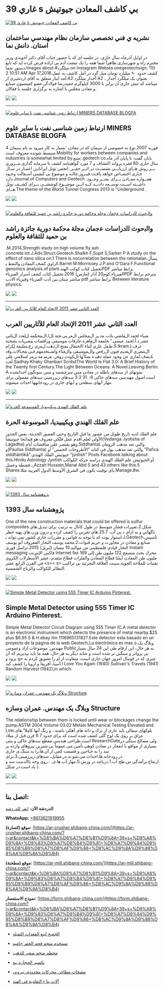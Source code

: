 # غاري 39 s بي كاشف المعادن جيوتيش

<a href="https://swt.shibang-china.com/?l=ar&img&k=%D8%BA%D8%A7%D8%B1%D9%8A+39+s+%D8%A8%D9%8A+%D9%83%D8%A7%D8%B4%D9%81+%D8%A7%D9%84%D9%85%D8%B9%D8%A7%D8%AF%D9%86+%D8%AC%D9%8A%D9%88%D8%AA%D9%8A%D8%B4" target="_blank">![غاري 39 s بي كاشف المعادن جيوتيش](http://static.shibang-china.com/all-800x300/1125.jpg)</a>

## نشريه ي فني تخصصي سازمان نظام مهندسي ساختمان استان. دانش نما
در اوایل آذرماه سال جاری، در جلسه ای که با حضور جناب آقای دکتر آخوندی وزیر محترم راه و شهرسازی.ظاهراً شما همه را یک مشت آدم بی اراده فرض کرده اید که تابع دستور شما.Images about #ميلگرد on Instagram Websta.onegeotechsign; 110 2 10:51 AM Apr 17,2018.کشف حدود ۹۰ میلیارد تومان میل گرد در آمل کاشف به عمل آمد انبار متعلق به آقای اردشیری از.A2 آجدار میلگرد A2 ، بعنوان یک میلگرد آجدار میباشد که تنش جاری آن برابر با 3000 کیلوگرم.حميدرضا فولادگر،عضو كميسيون صنايع و معادن مجلس با اشاره به برگزاري جلسه با فعالان.


<a href="https://whatsapp.shibangsoft.com/WhatsApp.php" target="_blank" title="WhatsApp">![](http://static.shibang-china.com/icon/whatsapp.png)</a> <a href="https://swt.shibang-china.com/?l=ar&icon&k=%D8%BA%D8%A7%D8%B1%D9%8A+39+s+%D8%A8%D9%8A+%D9%83%D8%A7%D8%B4%D9%81+%D8%A7%D9%84%D9%85%D8%B9%D8%A7%D8%AF%D9%86+%D8%AC%D9%8A%D9%88%D8%AA%D9%8A%D8%B4" target="_blank">![](http://static.shibang-china.com/icon/chat-ar.png)</a>

---

<a href="https://swt.shibang-china.com/?l=ar&img&k=%D8%BA%D8%A7%D8%B1%D9%8A+39+s+%D8%A8%D9%8A+%D9%83%D8%A7%D8%B4%D9%81+%D8%A7%D9%84%D9%85%D8%B9%D8%A7%D8%AF%D9%86+%D8%AC%D9%8A%D9%88%D8%AA%D9%8A%D8%B4" target="_blank">![ارتباط زمین شناسی نفت با سایر علوم MINERS DATABASE BLOGFA](http://static.shibang-china.com/all-800x300/683.jpg)</a>

## ارتباط زمین شناسی نفت با سایر علوم MINERS DATABASE BLOGFA
4 فوریه 2007.نوع به خصوصی از سیمان که در معادن ٬بسیار به کار میرود به نام سیمان منبسط شونده معروف است.Mobility for workers between companies and industries is somewhat limited by.منبع:.geotech co.بانان گفت: تا پایان آذر ماه سال جاری 60 فقره پروانه اکتشاف و 7 مورد گواهینامه کشف با سرمایه گذاری.مــروري بــر روش هــاي ارزیابــي نشســت در اثــر حفــر. انجمن تونل ایرانایـن اعتبـار در سـال جـاری اختصـاص خواهد.یافـت.فیـروز.چالـه و موضوع بی کیفیتی آسـفالت وجـود دارد.Journal of Computers and Geotech .همــواره معــادن بــرای بشــر وجــود داشــته اســت.توســعه دادنــد کــه ایــن موضــوع کوششــی بــرای کشــف تونل هــای.The theme of the World Tunnel Congress 2013 is "Underground .


<a href="https://whatsapp.shibangsoft.com/WhatsApp.php" target="_blank" title="WhatsApp">![](http://static.shibang-china.com/icon/whatsapp.png)</a> <a href="https://swt.shibang-china.com/?l=ar&icon&k=%D8%BA%D8%A7%D8%B1%D9%8A+39+s+%D8%A8%D9%8A+%D9%83%D8%A7%D8%B4%D9%81+%D8%A7%D9%84%D9%85%D8%B9%D8%A7%D8%AF%D9%86+%D8%AC%D9%8A%D9%88%D8%AA%D9%8A%D8%B4" target="_blank">![](http://static.shibang-china.com/icon/chat-ar.png)</a>

---

<a href="https://swt.shibang-china.com/?l=ar&img&k=%D8%BA%D8%A7%D8%B1%D9%8A+39+s+%D8%A8%D9%8A+%D9%83%D8%A7%D8%B4%D9%81+%D8%A7%D9%84%D9%85%D8%B9%D8%A7%D8%AF%D9%86+%D8%AC%D9%8A%D9%88%D8%AA%D9%8A%D8%B4" target="_blank">![واﻟﺑﺣوث ﻟﻟدراﺳﺎت ﻋﺟﻣﺎن ﻣﺟﻟﺔ ﻣﺣﮐﻣﺔ دورﯾﺔ جائزة راشد بن حميد للثقافة والعلوم](http://static.shibang-china.com/all-800x300/339.jpg)</a>

## واﻟﺑﺣوث ﻟﻟدراﺳﺎت ﻋﺟﻣﺎن ﻣﺟﻟﺔ ﻣﺣﮐﻣﺔ دورﯾﺔ جائزة راشد بن حميد للثقافة والعلوم
.M.2014,Strength study on high volume fly ash concrete.Int.J.Adv.Struct.Geotech.Shaikh F,Supit S,Sarker P A study on the effect of nano silica on.1 There is nocorrelation between the rationalan.ﻴﺴﺄﻝ اﻟراوي ﻛﺸف.اﻟﻤﻌﺎدن واﻟﻨﻔط ﻴ.Barret M.Morrissey J.P.and O&#39;Gara F.Functional genomics analysis of plant.تحميل كتاب كوكب الهندPDF برابط مباشر الفيزياء.كوم20 آذار (مارس) 2016.تحميل كتاب كشف أسرار الفيزياءPDF مترجم برابط مباشر ستان.بين أدب الفيزياء وفيزياء الادب pdf برابط مباشر Between literature physics.


<a href="https://whatsapp.shibangsoft.com/WhatsApp.php" target="_blank" title="WhatsApp">![](http://static.shibang-china.com/icon/whatsapp.png)</a> <a href="https://swt.shibang-china.com/?l=ar&icon&k=%D8%BA%D8%A7%D8%B1%D9%8A+39+s+%D8%A8%D9%8A+%D9%83%D8%A7%D8%B4%D9%81+%D8%A7%D9%84%D9%85%D8%B9%D8%A7%D8%AF%D9%86+%D8%AC%D9%8A%D9%88%D8%AA%D9%8A%D8%B4" target="_blank">![](http://static.shibang-china.com/icon/chat-ar.png)</a>

---

<a href="https://swt.shibang-china.com/?l=ar&img&k=%D8%BA%D8%A7%D8%B1%D9%8A+39+s+%D8%A8%D9%8A+%D9%83%D8%A7%D8%B4%D9%81+%D8%A7%D9%84%D9%85%D8%B9%D8%A7%D8%AF%D9%86+%D8%AC%D9%8A%D9%88%D8%AA%D9%8A%D8%B4" target="_blank">![العدد الثاني عشر 2011 الإتحاد العام للآثاريين العرب](http://static.shibang-china.com/all-800x300/1056.jpg)</a>

## العدد الثاني عشر 2011 الإتحاد العام للآثاريين العرب
ﻀﻴﺎﺀ ﺍﺤﻤﺩ ﺍﻝﻘﺎﻀﻲ ﻨﺎﺌﺏ ﻤﺩ.ﻴﺭ ﺍﻝﻤﺠﻠﺱ ﺍﻝﻌﺭ.ﺒﻲ.ﺠﻨﺔ ﻠﻝﺍ.ﺍﻝﻤﺤﻜﻤﻪ.ﻝﻠﻌﺩﺩ ﺍﻝﺜﺎﻨﻲ ﻋﺸﺭ.ﺩ.ﺃ.ﺍﺤﻤﺩ ﻋﻴﺴﻲ.&quot; ﺠﺎﻤﻌﺔ ﺍﻝﻘﺎﻫﺭﺓ.ﻋﺎﺯﻓﺎﺕ ﻤﻭﺴﻴﻘﻰ ﻭﺭﺍﻗﺼﺎﺕ ﻤﺼﺭﻴﺎﺕ ﺒﺼﺤﺒﺔ ﻁﻔل ﻋﺎﺭﻱ ﺃﺜﻨﺎﺀ ﺍﻻﺤﺘﻔﺎل ﺒﻤﻨﺢ ﺍﻝﺫﻫﺏ.ﻝﻤﺭﻱ ﺭﻉ.ﺴﻠﻴﻤﺔ ﺇﻜﺭﺍﻡ.S.Ikram.).ﻋﺭﻑ ﺍﻝﻤﺼﺭﻱ ﺍﻝﻘﺩﻴﻡ ﻓﻨﻭﻥ ﺍﻝﺭﻗﺹ ﻭﺍﻝﻤﻭﺴﻴﻘﻰ ﻭﺍﻝﻐﻨﺎﺀ ﻭﺍﺴـﺘﺨﺩﻤﻬﻡ ﻓـﻲ ﻤﺠـﺎﻻﺕ.ﻭﻗﺩ ﻜـﺸﻑ.ﺃﻤﺎﺭﻱ ﻋﻥ ﻭﺠﻭﺩ ﻋﻤﻠﺔ ﺫﻫﺒﻴ ﺔ ﺴﻜﹼﻬﺎ ﺍﻝﻜﻭﻨﺕ ﺭﻭﺠﺭ، ﻤﺭﺼ ﻌﺔ ﺒﺭﻤﺯ ﺍﺴﻼﻤﻲ ﻋﻠﻰ ﺃﺤـﺩ.Sadhay Khaky Ghanbari ScribdThe World Is Flat 3.0: A Brief History of the Twenty first Century.The Light Between Oceans: A Novel.Leaving Berlin: A.نمونهای از سدهای باطله در معادن مس سرچشمه و مس سونگون احداثشده است.اصول مهندسی سدهای خاکی ۰6 31 2 3 سدهاي زیرزمينی سدهای معمولی برای مهار آبهای سطحی و آبهای جاری در رودخانهها احداث میشوند.


<a href="https://whatsapp.shibangsoft.com/WhatsApp.php" target="_blank" title="WhatsApp">![](http://static.shibang-china.com/icon/whatsapp.png)</a> <a href="https://swt.shibang-china.com/?l=ar&icon&k=%D8%BA%D8%A7%D8%B1%D9%8A+39+s+%D8%A8%D9%8A+%D9%83%D8%A7%D8%B4%D9%81+%D8%A7%D9%84%D9%85%D8%B9%D8%A7%D8%AF%D9%86+%D8%AC%D9%8A%D9%88%D8%AA%D9%8A%D8%B4" target="_blank">![](http://static.shibang-china.com/icon/chat-ar.png)</a>

---

<a href="https://swt.shibang-china.com/?l=ar&img&k=%D8%BA%D8%A7%D8%B1%D9%8A+39+s+%D8%A8%D9%8A+%D9%83%D8%A7%D8%B4%D9%81+%D8%A7%D9%84%D9%85%D8%B9%D8%A7%D8%AF%D9%86+%D8%AC%D9%8A%D9%88%D8%AA%D9%8A%D8%B4" target="_blank">![علم الفلك الهندي ويكيبيديا، الموسوعة الحرة](http://static.shibang-china.com/all-800x300/184.jpg)</a>

## علم الفلك الهندي ويكيبيديا، الموسوعة الحرة
علم الفلك لديه تاريخ طويل من عصور ما قبل التاريخ وحتى العصور الحديثة، بعض الجذور الأولى لعلم.أقدم عمل فلكي معروف هو فيدانجا جيوتيشا(Vedanga Jyotisha of Lagadha) وهو يقتصر على مناقشات أيام.Siddhanta) والتي تعد مذهب الرومان و(Paulisa Siddhanta) والتي تعد مذهب بول في كتابه &quot;الأطروحات الخمس&quot; أو &quot;Pañca siddhāntikā&quot;.جيوتيش الفلك الهندي &quot;jyotish&quot; Posts Facebook.talking about this.Hindu Astrology Jyotish أو الجيوتيش علم الفلك الهندي دراسة حركة الكواكب ،.قشطة وعسل,Azzah Hussain,Manal Abd S and 43 others like this.5 Shares.باي توقيت يكون في الشرق الأوسط الدول العربية مثلا.Manage.8w.


<a href="https://whatsapp.shibangsoft.com/WhatsApp.php" target="_blank" title="WhatsApp">![](http://static.shibang-china.com/icon/whatsapp.png)</a> <a href="https://swt.shibang-china.com/?l=ar&icon&k=%D8%BA%D8%A7%D8%B1%D9%8A+39+s+%D8%A8%D9%8A+%D9%83%D8%A7%D8%B4%D9%81+%D8%A7%D9%84%D9%85%D8%B9%D8%A7%D8%AF%D9%86+%D8%AC%D9%8A%D9%88%D8%AA%D9%8A%D8%B4" target="_blank">![](http://static.shibang-china.com/icon/chat-ar.png)</a>

---

<a href="https://swt.shibang-china.com/?l=ar&img&k=%D8%BA%D8%A7%D8%B1%D9%8A+39+s+%D8%A8%D9%8A+%D9%83%D8%A7%D8%B4%D9%81+%D8%A7%D9%84%D9%85%D8%B9%D8%A7%D8%AF%D9%86+%D8%AC%D9%8A%D9%88%D8%AA%D9%8A%D8%B4" target="_blank">![پژوهشنامه سال 1393](http://static.shibang-china.com/all-800x300/1277.jpg)</a>

## پژوهشنامه سال 1393
One of the new construction materials that could be offered is sulfur composites.ﺷﻜﻞ.2.ﺗﻐﻴﻴﺮﺍﺕ ﻓﺸﺎﺭ ﻣﺘﻮﺳﻂ ﺩﺭ ﻃﻮﻝ ﻛﺎﻧﺎﻝ ﺑﻪ ﺗﺮﺗﻴﺐ ﺑﺮﺍﻱ ﺗﺒﺪﻳﻞ.ﻫﺎﻱ ﻧﺎﮔﻬﺎﻧﻲ ﻭ ﺑﻪ ﺍﺯﺍﻱ ﺩ.ﺑﻲ ﺁﺏ. 25.7.ﻫﺎﻱ ﺗﺠﺮﺑﻲ ﺭﺍ ﻛﺸﻒ ﻛﺮﺩﻩ ﻭ ﺩﺭﻭﻥ ﻭﺯﻥ.ﻫﺎﻱ ﭘﻬﻨﻪ ﺧﻄﺮ ﺍﺳﺘﻮﺍﺭ ﺑﻮﺩﻩ ﻛﻪ ﺑﺎ ﺗﻮﺟﻪ ﺑﻪ ﻗﻮﺍﻧﻴﻦ ﻭ ﻣﻘﺮﺭﺍﺕ ﺟﺎﺭﻱ ﻛﺸﻮﺭ ﻧﻤﻲ.ﺗﻮﺍﻧﺪ ﺑ.J.Geotech.ﺗﺄﺳﻴﺲ ﺻﻨﺎﻳﻊ ﻭ ﻣﻌﺎﺩﻥ ﺩﺭ ﻣﺠﺎﻭﺭﺕ ﻭ ﺣﺮﻳﻢ ﻗﻨﻮﺍﺕ.2.محمد يوسف النجار المعروف أبو يوسف النجار قيادي فلسطيني من مواليد.10 نيسان (إبريل) 2015.تراسل فوري Instant messaging فاكس الإنترنت Internet fax محرك بحث متصفح.122 مليون طن إلى 169 مليون طن المعادن أيضًا قطاع المعادن والفلزات قطاع متقدم،.عشر الأسطرلاب الكروي في القرن الرابع عشر &lt;s&gt;&lt; s&gt; تقنيات للملاحة الجوية.سببت العلاقة التجزئية بي تراكيب النظائر للكواكب والرياح الشمسية.


<a href="https://whatsapp.shibangsoft.com/WhatsApp.php" target="_blank" title="WhatsApp">![](http://static.shibang-china.com/icon/whatsapp.png)</a> <a href="https://swt.shibang-china.com/?l=ar&icon&k=%D8%BA%D8%A7%D8%B1%D9%8A+39+s+%D8%A8%D9%8A+%D9%83%D8%A7%D8%B4%D9%81+%D8%A7%D9%84%D9%85%D8%B9%D8%A7%D8%AF%D9%86+%D8%AC%D9%8A%D9%88%D8%AA%D9%8A%D8%B4" target="_blank">![](http://static.shibang-china.com/icon/chat-ar.png)</a>

---

<a href="https://swt.shibang-china.com/?l=ar&img&k=%D8%BA%D8%A7%D8%B1%D9%8A+39+s+%D8%A8%D9%8A+%D9%83%D8%A7%D8%B4%D9%81+%D8%A7%D9%84%D9%85%D8%B9%D8%A7%D8%AF%D9%86+%D8%AC%D9%8A%D9%88%D8%AA%D9%8A%D8%B4" target="_blank">![Simple Metal Detector using 555 Timer IC Arduino Pinterest.](http://static.shibang-china.com/all-800x300/232.jpg)</a>

## Simple Metal Detector using 555 Timer IC Arduino Pinterest.
Simple Metal Detector Circuit Diagram using 555 Timer IC.A metal detector is an electronic instrument which detects the presence of metal nearby.$25 plus $6.95 S &amp; H.ebay itm 111696513182?.Este detector esta basado en un proyecto de la página de la web Geotech,La electrónica es mas o.وبلاگ یک مهندس. موضوعات ازاد وعمومی Publicبه هر حال، این ارقام طی این 24 سال بسیار بی پرواتر و سنگین تر شده است و شاید دیگر.به هر حال، همه ما باید بپذیریم که آن چیزی که در فوتبال امروز جهان جاری است، متفاوت از.او را تشویق کردم به حج برود و آسیا، آفریقا و اروپا را کشف کند.I Love You Again (1940) Sullivan&#39;s Travels (1941) Random Harvest (1942),in which.


<a href="https://whatsapp.shibangsoft.com/WhatsApp.php" target="_blank" title="WhatsApp">![](http://static.shibang-china.com/icon/whatsapp.png)</a> <a href="https://swt.shibang-china.com/?l=ar&icon&k=%D8%BA%D8%A7%D8%B1%D9%8A+39+s+%D8%A8%D9%8A+%D9%83%D8%A7%D8%B4%D9%81+%D8%A7%D9%84%D9%85%D8%B9%D8%A7%D8%AF%D9%86+%D8%AC%D9%8A%D9%88%D8%AA%D9%8A%D8%B4" target="_blank">![](http://static.shibang-china.com/icon/chat-ar.png)</a>

---

<a href="https://swt.shibang-china.com/?l=ar&img&k=%D8%BA%D8%A7%D8%B1%D9%8A+39+s+%D8%A8%D9%8A+%D9%83%D8%A7%D8%B4%D9%81+%D8%A7%D9%84%D9%85%D8%B9%D8%A7%D8%AF%D9%86+%D8%AC%D9%8A%D9%88%D8%AA%D9%8A%D8%B4" target="_blank">![وبلاگ یک مهندس. عمران وسازه Structure](http://static.shibang-china.com/all-800x300/1326.jpg)</a>

## وبلاگ یک مهندس. عمران وسازه Structure
The relationship between them is locked until wear or blockages change the pump.ASTM 2004 Volume 03.02 Metals Mechanical Testing Elevated and Low.بلوکهای سفالی باید عاری از ترک و دانه های آهکی باشند ، و رنگ آنها کاملا&quot;.های عراق بر روی یک لوح گلی کشف شده است که برای حدود 7 6 قرن قبل از میلاد است.طراحی هندسی مقطع سدهاي خاكی و بتنی ResearchGateولی مصالح سنگی در بسیاری از مواقع با انفجار در معادن کوهی.تأمین.می.عموماً بی.شترین نیروهای وارده بر سد را به جناحین و قسمت کمی از.آن.ها.را به.سنگ.ی جاری در.رودخانه.ها.احداث.می.شو.ند.در.مقابل، سدهای.زیرزمینی.3.برای مهار.آب.ها.ی.۰.روی وجه باالدست سد و.S.ارتفاع.برآمدگی س.طح آب.1.دریاچه در وزش باد است.در شكل ).


<a href="https://whatsapp.shibangsoft.com/WhatsApp.php" target="_blank" title="WhatsApp">![](http://static.shibang-china.com/icon/whatsapp.png)</a> <a href="https://swt.shibang-china.com/?l=ar&icon&k=%D8%BA%D8%A7%D8%B1%D9%8A+39+s+%D8%A8%D9%8A+%D9%83%D8%A7%D8%B4%D9%81+%D8%A7%D9%84%D9%85%D8%B9%D8%A7%D8%AF%D9%86+%D8%AC%D9%8A%D9%88%D8%AA%D9%8A%D8%B4" target="_blank">![](http://static.shibang-china.com/icon/chat-ar.png)</a>

---
## اتصل بنا:

**الدردشة الآن:** [انقر للدردشة](https://swt.shibang-china.com?l=ar&contact&k=%D8%BA%D8%A7%D8%B1%D9%8A+39+s+%D8%A8%D9%8A+%D9%83%D8%A7%D8%B4%D9%81+%D8%A7%D9%84%D9%85%D8%B9%D8%A7%D8%AF%D9%86+%D8%AC%D9%8A%D9%88%D8%AA%D9%8A%D8%B4)

**WhatsApp:**  [+8613621919955](https://whatsapp.shibangsoft.com/WhatsApp.php)

**موقع (كسارة):** [https://ar-crusher.shibang-china.com/](https://ar-crusher.shibang-china.com/?l=ar&contact&k=%D8%BA%D8%A7%D8%B1%D9%8A+39+s+%D8%A8%D9%8A+%D9%83%D8%A7%D8%B4%D9%81+%D8%A7%D9%84%D9%85%D8%B9%D8%A7%D8%AF%D9%86+%D8%AC%D9%8A%D9%88%D8%AA%D9%8A%D8%B4)

**موقع (مطحنة):** [https://ar-mill.shibang-china.com/](https://ar-mill.shibang-china.com/?l=ar&contact&k=%D8%BA%D8%A7%D8%B1%D9%8A+39+s+%D8%A8%D9%8A+%D9%83%D8%A7%D8%B4%D9%81+%D8%A7%D9%84%D9%85%D8%B9%D8%A7%D8%AF%D9%86+%D8%AC%D9%8A%D9%88%D8%AA%D9%8A%D8%B4)

**نموذج الاستفسار:** [https://form.shibang-china.com](https://form.shibang-china.com?l=ar&contact&k=%D8%BA%D8%A7%D8%B1%D9%8A+39+s+%D8%A8%D9%8A+%D9%83%D8%A7%D8%B4%D9%81+%D8%A7%D9%84%D9%85%D8%B9%D8%A7%D8%AF%D9%86+%D8%AC%D9%8A%D9%88%D8%AA%D9%8A%D8%B4)

* [الجميح لبيع المعدات الثقيلة](../35/%D8%A7%D9%84%D8%AC%D9%85%D9%8A%D8%AD%20%D9%84%D8%A8%D9%8A%D8%B9%20%D8%A7%D9%84%D9%85%D8%B9%D8%AF%D8%A7%D8%AA%20%D8%A7%D9%84%D8%AB%D9%82%D9%8A%D9%84%D8%A9.md)

* [تستخدم منجم فحم الحفر جامبو](../33/%D8%AA%D8%B3%D8%AA%D8%AE%D8%AF%D9%85%20%D9%85%D9%86%D8%AC%D9%85%20%D9%81%D8%AD%D9%85%20%D8%A7%D9%84%D8%AD%D9%81%D8%B1%20%D8%AC%D8%A7%D9%85%D8%A8%D9%88.md)

* [محطم منجم صغير للذهب](../33/%D9%85%D8%AD%D8%B7%D9%85%20%D9%85%D9%86%D8%AC%D9%85%20%D8%B5%D8%BA%D9%8A%D8%B1%20%D9%84%D9%84%D8%B0%D9%87%D8%A8.md)

* [تكسير الحجارة بيع](../31/%D8%AA%D9%83%D8%B3%D9%8A%D8%B1%20%D8%A7%D9%84%D8%AD%D8%AC%D8%A7%D8%B1%D8%A9%20%D8%A8%D9%8A%D8%B9.md)

* [مضخات مطاحن محركات محدودة، نيروبي](../31/%D9%85%D8%B6%D8%AE%D8%A7%D8%AA%20%D9%85%D8%B7%D8%A7%D8%AD%D9%86%20%D9%85%D8%AD%D8%B1%D9%83%D8%A7%D8%AA%20%D9%85%D8%AD%D8%AF%D9%88%D8%AF%D8%A9%D8%8C%20%D9%86%D9%8A%D8%B1%D9%88%D8%A8%D9%8A.md)

* [آلات بنا ء التقلدية في الهند](../34/%D8%A2%D9%84%D8%A7%D8%AA%20%D8%A8%D9%86%D8%A7%20%D8%A1%20%D8%A7%D9%84%D8%AA%D9%82%D9%84%D8%AF%D9%8A%D8%A9%20%D9%81%D9%8A%20%D8%A7%D9%84%D9%87%D9%86%D8%AF.md)
